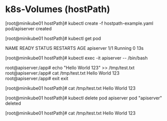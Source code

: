# k8s-Volumes (hostPath)

[root@minikube01 hostPath]# kubectl create -f hostpath-example.yaml  
pod/apiserver created

[root@minikube01 hostPath]# kubectl get pod

NAME        READY   STATUS    RESTARTS   AGE
apiserver   1/1     Running   0          13s

[root@minikube01 hostPath]# kubectl exec -it apiserver -- /bin/bash

root@apiserver:/app# echo "Hello World 123" >> /tmp/test.txt
root@apiserver:/app# cat /tmp/test.txt
Hello World 123
root@apiserver:/app# exit
exit

[root@minikube01 hostPath]# cat /tmp/test.txt
Hello World 123

[root@minikube01 hostPath]# kubectl delete pod apiserver
pod "apiserver" deleted

[root@minikube01 hostPath]# cat /tmp/test.txt
Hello World 123
